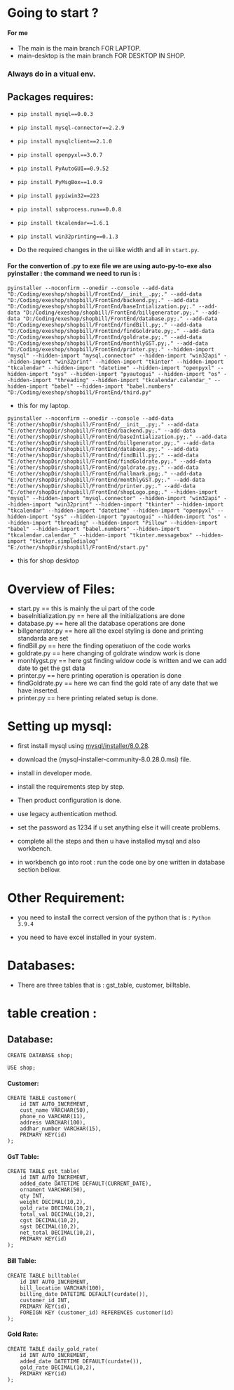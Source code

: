 # Going to start ?

 #### For me
 
- The main is the main branch FOR LAPTOP.
- main-desktop is the main branch FOR DESKTOP IN SHOP.

### Always do in a vitual env.

## Packages requires:

- ```pip install mysql==0.0.3```
- ```pip install mysql-connector==2.2.9```
- ```pip install mysqlclient==2.1.0```
- ```pip install openpyxl==3.0.7```
- ```pip install PyAutoGUI==0.9.52```
- ```pip install PyMsgBox==1.0.9```
- ```pip install pypiwin32==223```
- ```pip install subprocess.run==0.0.8```
- ```pip install tkcalendar==1.6.1```
- ```pip install win32printing==0.1.3```

- Do the required changes in the ui like width and all in ``` start.py ```.


#### For the convertion of .py to exe file we are using auto-py-to-exe also pyinstaller : the command we need to run is :

```
pyinstaller --noconfirm --onedir --console --add-data "D:/Coding/exeshop/shopbill/FrontEnd/__init__.py;." --add-data "D:/Coding/exeshop/shopbill/FrontEnd/backend.py;." --add-data "D:/Coding/exeshop/shopbill/FrontEnd/baseIntialization.py;." --add-data "D:/Coding/exeshop/shopbill/FrontEnd/billgenerator.py;." --add-data "D:/Coding/exeshop/shopbill/FrontEnd/database.py;." --add-data "D:/Coding/exeshop/shopbill/FrontEnd/findBill.py;." --add-data "D:/Coding/exeshop/shopbill/FrontEnd/findGoldrate.py;." --add-data "D:/Coding/exeshop/shopbill/FrontEnd/goldrate.py;." --add-data "D:/Coding/exeshop/shopbill/FrontEnd/monthlyGST.py;." --add-data "D:/Coding/exeshop/shopbill/FrontEnd/printer.py;." --hidden-import "mysql" --hidden-import "mysql.connector" --hidden-import "win32api" --hidden-import "win32print" --hidden-import "tkinter" --hidden-import "tkcalendar" --hidden-import "datetime" --hidden-import "openpyxl" --hidden-import "sys" --hidden-import "pyautogui" --hidden-import "os" --hidden-import "threading" --hidden-import "tkcalendar.calendar_" --hidden-import "babel" --hidden-import "babel.numbers"  "D:/Coding/exeshop/shopbill/FrontEnd/third.py"
```
- this for my laptop.

```
pyinstaller --noconfirm --onedir --console --add-data "E:/other/shopDir/shopbill/FrontEnd/__init__.py;." --add-data "E:/other/shopDir/shopbill/FrontEnd/backend.py;." --add-data "E:/other/shopDir/shopbill/FrontEnd/baseIntialization.py;." --add-data "E:/other/shopDir/shopbill/FrontEnd/billgenerator.py;." --add-data "E:/other/shopDir/shopbill/FrontEnd/database.py;." --add-data "E:/other/shopDir/shopbill/FrontEnd/findBill.py;." --add-data "E:/other/shopDir/shopbill/FrontEnd/findGoldrate.py;." --add-data "E:/other/shopDir/shopbill/FrontEnd/goldrate.py;." --add-data "E:/other/shopDir/shopbill/FrontEnd/hallmark.png;." --add-data "E:/other/shopDir/shopbill/FrontEnd/monthlyGST.py;." --add-data "E:/other/shopDir/shopbill/FrontEnd/printer.py;." --add-data "E:/other/shopDir/shopbill/FrontEnd/shopLogo.png;." --hidden-import "mysql" --hidden-import "mysql.connector" --hidden-import "win32api" --hidden-import "win32print" --hidden-import "tkinter" --hidden-import "tkcalendar" --hidden-import "datetime" --hidden-import "openpyxl" --hidden-import "sys" --hidden-import "pyautogui" --hidden-import "os" --hidden-import "threading" --hidden-import "Pillow" --hidden-import "babel" --hidden-import "babel.numbers" --hidden-import "tkcalendar.calendar_" --hidden-import "tkinter.messagebox" --hidden-import "tkinter.simpledialog"  "E:/other/shopDir/shopbill/FrontEnd/start.py"
```

- this for shop desktop



# Overview of Files:

- start.py ==              this is mainly the ui part of the code
- baseInitialization.py == here all the initializations are done
- database.py ==           here all the database operations are done 
- billgenerator.py ==      here all the excel styling is done and printing standarda are set
- findBill.py ==           here the finding operatiuon of the code works
- goldrate.py ==           here changing of goldrate window work is done
- monhlygst.py ==          here gst finding widow code is written and we can add date to get the gst data
- printer.py ==            here printing operation is operation is done
- findGoldrate.py ==       here we can find the gold rate of any date that we have inserted.
- printer.py ==            here printing related setup is done.

# Setting up mysql:

- first install mysql using [mysql/installer/8.0.28](https://dev.mysql.com/downloads/installer/).

- download the (mysql-installer-community-8.0.28.0.msi) file.

- install in developer mode.

- install the requirements step by step.

- Then product configuration is done.

- use legacy authentication method.

- set the password as 1234 if u set anything else it will create problems.

- complete all the steps and then u have installed mysql and also workbench.

- in workbench go into root : run the code one by one written in database section bellow.


# Other Requirement:

- you need to install the correct version of the python that is : ```Python 3.9.4```

- you need to have excel installed in your system.


# Databases:
- There are three tables that is : gst_table, customer, billtable.

# table creation : 

## Database:
```
CREATE DATABASE shop;
```
```
USE shop;
```

#### Customer:
```
CREATE TABLE customer(
	id INT AUTO_INCREMENT,
	cust_name VARCHAR(50),
	phone_no VARCHAR(11),
	address VARCHAR(100),
	addhar_number VARCHAR(15),
	PRIMARY KEY(id)
);
```
#### GsT Table:
```
CREATE TABLE gst_table(
	id INT AUTO_INCREMENT,
	added_date DATETIME DEFAULT(CURRENT_DATE),
	ornament VARCHAR(50),
	qty INT,
	weight DECIMAL(10,2),
	gold_rate DECIMAL(10,2),
	total_val DECIMAL(10,2),
	cgst DECIMAL(10,2),
	sgst DECIMAL(10,2),
	net_total DECIMAL(10,2),
	PRIMARY KEY(id)
);
```

#### Bill Table:
```
CREATE TABLE billtable(
	id INT AUTO_INCREMENT,
	bill_location VARCHAR(100),
	billing_date DATETIME DEFAULT(curdate()),
	customer_id INT,
	PRIMARY KEY(id),
	FOREIGN KEY (customer_id) REFERENCES customer(id)
);
```

#### Gold Rate:
```
CREATE TABLE daily_gold_rate(
	id INT AUTO_INCREMENT,
	added_date DATETIME DEFAULT(curdate()),
	gold_rate DECIMAL(10,2),
	PRIMARY KEY(id)
);
```

